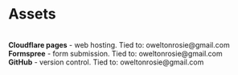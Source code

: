 <h1>Assets</h1>
<br>
<strong>Cloudflare pages</strong> - web hosting. Tied to: oweltonrosie@gmail.com
<br>
<strong>Formspree</strong> - form submission. Tied to: oweltonrosie@gmail.com
<br>
<strong>GitHub</strong> - version control. Tied to: oweltonrosie@gmail.com
